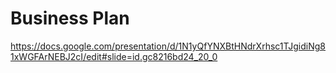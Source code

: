# Business Plan

https://docs.google.com/presentation/d/1N1yQfYNXBtHNdrXrhsc1TJgidiNg81xWGFArNEBJ2cI/edit#slide=id.gc8216bd24_20_0
